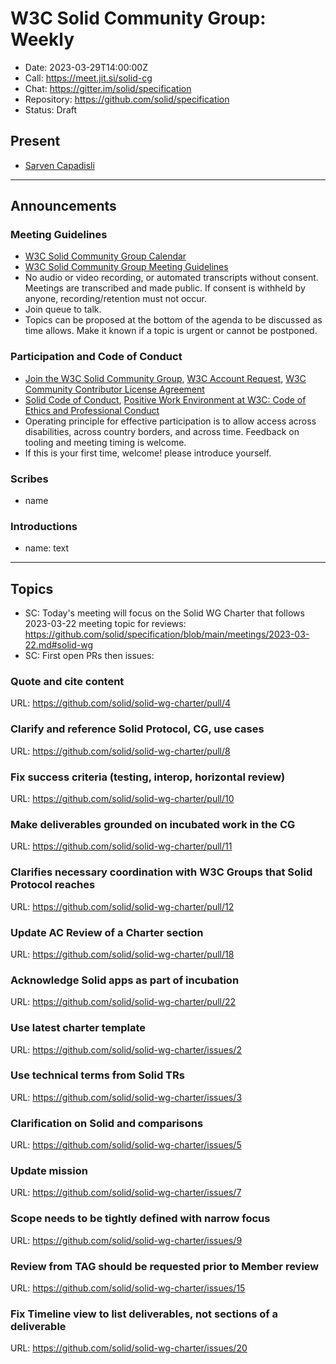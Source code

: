 # W3C Solid Community Group: Weekly

* Date: 2023-03-29T14:00:00Z
* Call: https://meet.jit.si/solid-cg
* Chat: https://gitter.im/solid/specification
* Repository: https://github.com/solid/specification
* Status: Draft

## Present
* [Sarven Capadisli](https://csarven.ca/#i)

---

## Announcements

### Meeting Guidelines
* [W3C Solid Community Group Calendar](https://www.w3.org/groups/cg/solid/calendar)
* [W3C Solid Community Group Meeting Guidelines](https://github.com/solid/specification/blob/main/meetings/README.md)
* No audio or video recording, or automated transcripts without consent. Meetings are transcribed and made public. If consent is withheld by anyone, recording/retention must not occur.
* Join queue to talk.
* Topics can be proposed at the bottom of the agenda to be discussed as time allows. Make it known if a topic is urgent or cannot be postponed.

### Participation and Code of Conduct
* [Join the W3C Solid Community Group](https://www.w3.org/community/solid/join), [W3C Account Request](http://www.w3.org/accounts/request), [W3C Community Contributor License Agreement](https://www.w3.org/community/about/agreements/cla/)
* [Solid Code of Conduct](https://github.com/solid/process/blob/main/code-of-conduct.md), [Positive Work Environment at W3C: Code of Ethics and Professional Conduct](https://www.w3.org/Consortium/cepc/)
* Operating principle for effective participation is to allow access across disabilities, across country borders, and across time. Feedback on tooling and meeting timing is welcome.
* If this is your first time, welcome! please introduce yourself.


### Scribes
* name

### Introductions
* name: text

---


## Topics

* SC: Today's meeting will focus on the Solid WG Charter that follows 2023-03-22 meeting topic for reviews: https://github.com/solid/specification/blob/main/meetings/2023-03-22.md#solid-wg
* SC: First open PRs then issues:


### Quote and cite content
URL: https://github.com/solid/solid-wg-charter/pull/4


### Clarify and reference Solid Protocol, CG, use cases
URL: https://github.com/solid/solid-wg-charter/pull/8


### Fix success criteria (testing, interop, horizontal review)
URL: https://github.com/solid/solid-wg-charter/pull/10


### Make deliverables grounded on incubated work in the CG
URL: https://github.com/solid/solid-wg-charter/pull/11


### Clarifies necessary coordination with W3C Groups that Solid Protocol reaches
URL: https://github.com/solid/solid-wg-charter/pull/12


### Update AC Review of a Charter section
URL: https://github.com/solid/solid-wg-charter/pull/18


### Acknowledge Solid apps as part of incubation
URL: https://github.com/solid/solid-wg-charter/pull/22


### Use latest charter template
URL: https://github.com/solid/solid-wg-charter/issues/2


### Use technical terms from Solid TRs
URL: https://github.com/solid/solid-wg-charter/issues/3


### Clarification on Solid and comparisons
URL: https://github.com/solid/solid-wg-charter/issues/5


### Update mission
URL: https://github.com/solid/solid-wg-charter/issues/7


### Scope needs to be tightly defined with narrow focus
URL: https://github.com/solid/solid-wg-charter/issues/9


### Review from TAG should be requested prior to Member review
URL: https://github.com/solid/solid-wg-charter/issues/15


### Fix Timeline view to list deliverables, not sections of a deliverable
URL: https://github.com/solid/solid-wg-charter/issues/20
